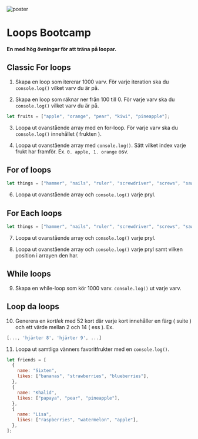 ![poster](poster.png)

# Loops Bootcamp

**En med hög övningar för att träna på loopar.**

## Classic For loops

1. Skapa en loop som itererar 1000 varv. För varje iteration ska du `console.log()` vilket varv du är på.

2. Skapa en loop som räknar ner från 100 till 0. För varje varv ska du `console.log()` vilket varv du är på.

```javascript
let fruits = ["apple", "orange", "pear", "kiwi", "pineapple"];
```

3. Loopa ut ovanstående array med en for-loop. För varje varv ska du `console.log()` innehållet ( frukten ).

4. Loopa ut ovanstående array med `console.log()`. Sätt vilket index varje frukt har framför. Ex. `0. apple, 1. orange` osv.

## For of loops

```js
let things = ["hammer", "nails", "ruler", "screwdriver", "screws", "saw"];
```

6. Loopa ut ovanstående array och `console.log()` varje pryl.

## For Each loops

```js
let things = ["hammer", "nails", "ruler", "screwdriver", "screws", "saw"];
```

7. Loopa ut ovanstående array och `console.log()` varje pryl.

8. Loopa ut ovanstående array och `console.log()` varje pryl samt vilken position i arrayen den har.

## While loops

9. Skapa en while-loop som kör 1000 varv. `console.log()` ut varje varv.

## Loop da loops

10. Generera en _kortlek_ med 52 kort där varje kort innehåller en färg ( suite ) och ett värde mellan 2 och 14 ( ess ). Ex.

```javascript
[..., 'hjärter 8', 'hjärter 9', ...]
```

11. Loopa ut samtliga vänners favoritfrukter med en `console.log()`.

```js
let friends = [
  {
    name: "Sixten",
    likes: ["bananas", "strawberries", "blueberries"],
  },
  {
    name: "Khalid",
    likes: ["papaya", "pear", "pineapple"],
  },
  {
    name: "Lisa",
    likes: ["raspberries", "watermelon", "apple"],
  },
];
```
